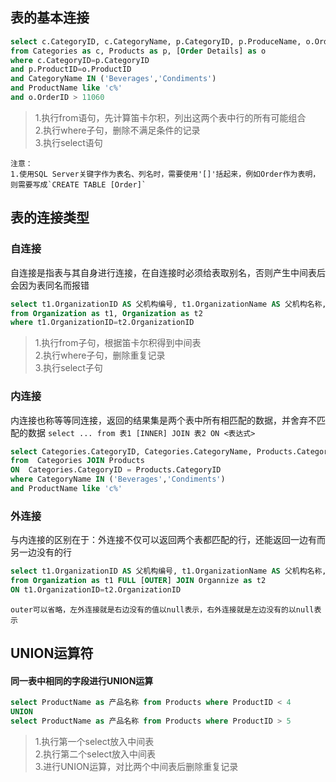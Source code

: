 ## 表的基本连接
```sql
select c.CategoryID, c.CategoryName, p.CategoryID, p.ProduceName, o.OrderID
from Categories as c, Products as p, [Order Details] as o
where c.CategoryID=p.CategoryID
and p.ProductID=o.ProductID
and CategoryName IN ('Beverages','Condiments')
and ProductName like 'c%'
and o.OrderID > 11060
```
> 1.执行from语句，先计算笛卡尔积，列出这两个表中行的所有可能组合<br>
> 2.执行where子句，删除不满足条件的记录<br>
> 3.执行select语句<br>


```
注意：
1.使用SQL Server关键字作为表名、列名时，需要使用'[]'括起来，例如Order作为表明，则需要写成`CREATE TABLE [Order]`
```

## 表的连接类型
### 自连接
自连接是指表与其自身进行连接，在自连接时必须给表取别名，否则产生中间表后会因为表同名而报错
```sql
select t1.OrganizationID AS 父机构编号, t1.OrganizationName AS 父机构名称, t2.OrganizationName AS 子机构名称
from Organization as t1, Organization as t2
where t1.OrganizationID=t2.OrganizationID
```
> 1.执行from子句，根据笛卡尔积得到中间表<br>
> 2.执行where子句，删除重复记录<br>
> 3.执行select子句

### 内连接
内连接也称等等同连接，返回的结果集是两个表中所有相匹配的数据，并舍弃不匹配的数据
`select ... from 表1 [INNER] JOIN 表2 ON <表达式>`
```sql
select Categories.CategoryID, Categories.CategoryName, Products.CategoryID, Products.ProductName
from  Categories JOIN Products
ON  Categories.CategoryID = Products.CategoryID
where CategoryName IN ('Beverages','Condiments')
and ProductName like 'c%'
```
### 外连接
与内连接的区别在于：外连接不仅可以返回两个表都匹配的行，还能返回一边有而另一边没有的行
```sql
select t1.OrganizationID AS 父机构编号, t1.OrganizationName AS 父机构名称, t2.OrganizationName AS 子机构名称
from Organization as t1 FULL [OUTER] JOIN Organnize as t2
ON t1.OrganizationID=t2.OrganizationID
```
`outer可以省略，左外连接就是右边没有的值以null表示，右外连接就是左边没有的以null表示`

## UNION运算符
#### 同一表中相同的字段进行UNION运算
```sql
select ProductName as 产品名称 from Products where ProductID < 4
UNION
select ProductName as 产品名称 from Products where ProductID > 5
```
> 1.执行第一个select放入中间表<br>
> 2.执行第二个select放入中间表<br>
> 3.进行UNION运算，对比两个中间表后删除重复记录


